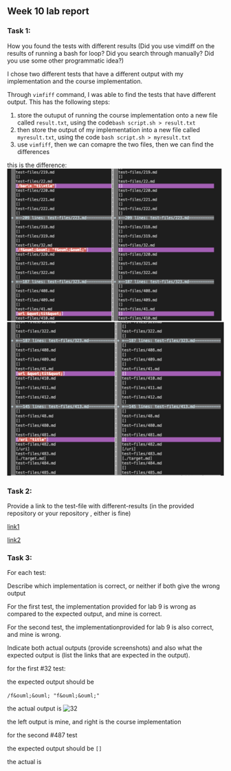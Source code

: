## Week 10 lab report

### Task 1:
How you found the tests with different results (Did you use vimdiff on the results of running a bash for loop? Did you search through manually? Did you use some other programmatic idea?)

I chose two different tests that have a different output with my implementation and the course implementation. 

Through ```vimfiff``` command, I was able to find the tests that have different output. This has the following steps:
1. store the outuput of running the course implementation onto a new file called ```result.txt```, using the code```bash script.sh > result.txt```
2. then store the output of my implementation into a new file called ```myresult.txt```, using the code ```bash script.sh > myresult.txt```
3. use ```vimfiff```, then we can comapre the two files, then we can find the differences


this is the difference:
![pic2](labreport52.jpg)
![pic3](1631654891865_.pic.jpg)

### Task 2:
Provide a link to the test-file with different-results (in the provided repository or your repository , either is fine)

[link1](https://github.com/hahacen/markdown-parser/blob/main/test-files/32.html.test)

[link2](https://github.com/hahacen/markdown-parser/blob/main/test-files/481.html.test)


### Task 3:

For each test:

Describe which implementation is correct, or neither if both give the wrong output

For the first test, the implementation provided for lab 9 is wrong as compared to the expected output, and mine is correct. 

For the second test, the implementationprovided for lab 9 is also correct, and mine is wrong.

Indicate both actual outputs (provide screenshots) and also what the expected output is (list the links that are expected in the output).

for the first #32 test:

the expected output should be 

```/f&ouml;&ouml; "f&ouml;&ouml;"```

the actual output is 
![32](1621654891574_.pic.jpg)

the left output is mine, and right is the course implementation

for the second #487 test

the expected output should be
```[]```

the actual is 


